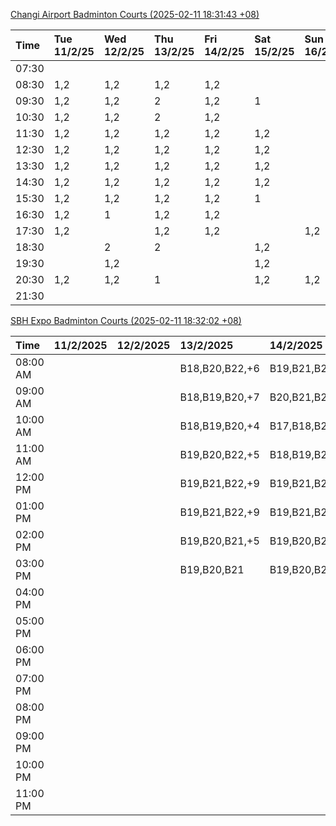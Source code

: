 [Changi Airport Badminton Courts (2025-02-11 18:31:43 +08)](https://www.carc.org.sg/FacilityBooking.aspx)

| Time   | Tue 11/2/25   | Wed 12/2/25   | Thu 13/2/25   | Fri 14/2/25   | Sat 15/2/25   | Sun 16/2/25   | Mon 17/2/25   |
|:-------|:--------------|:--------------|:--------------|:--------------|:--------------|:--------------|:--------------|
| 07:30  |               |               |               |               |               |               |               |
| 08:30  | 1,2           | 1,2           | 1,2           | 1,2           |               |               | 1,2           |
| 09:30  | 1,2           | 1,2           | 2             | 1,2           | 1             |               | 1,2           |
| 10:30  | 1,2           | 1,2           | 2             | 1,2           |               |               | 1,2           |
| 11:30  | 1,2           | 1,2           | 1,2           | 1,2           | 1,2           |               | 1,2           |
| 12:30  | 1,2           | 1,2           | 1,2           | 1,2           | 1,2           |               | 1,2           |
| 13:30  | 1,2           | 1,2           | 1,2           | 1,2           | 1,2           |               | 1,2           |
| 14:30  | 1,2           | 1,2           | 1,2           | 1,2           | 1,2           |               | 1,2           |
| 15:30  | 1,2           | 1,2           | 1,2           | 1,2           | 1             |               | 1,2           |
| 16:30  | 1,2           | 1             | 1,2           | 1,2           |               |               | 1,2           |
| 17:30  | 1,2           |               | 1,2           | 1,2           |               | 1,2           | 1,2           |
| 18:30  |               | 2             | 2             |               | 1,2           |               | 1,2           |
| 19:30  |               | 1,2           |               |               | 1,2           |               | 1,2           |
| 20:30  | 1,2           | 1,2           | 1             |               | 1,2           | 1,2           | 1,2           |
| 21:30  |               |               |               |               |               |               |               |

[SBH Expo Badminton Courts (2025-02-11 18:32:02 +08)](https://singaporebadmintonhall.getomnify.com/widgets/O3MRKGBH359GA55KHMG1RD)

| Time     | 11/2/2025   | 12/2/2025   | 13/2/2025      | 14/2/2025      | 15/2/2025      | 16/2/2025      | 17/2/2025      |
|:---------|:------------|:------------|:---------------|:---------------|:---------------|:---------------|:---------------|
| 08:00 AM |             |             | B18,B20,B22,+6 | B19,B21,B22,+9 | B15,B16,B17,+4 |                | B19,B21,B22,+6 |
| 09:00 AM |             |             | B18,B19,B20,+7 | B20,B21,B22,+7 | B15,B16,B17,+4 |                |                |
| 10:00 AM |             |             | B18,B19,B20,+4 | B17,B18,B21,+4 | B16,B19,B20,+4 |                |                |
| 11:00 AM |             |             | B19,B20,B22,+5 | B18,B19,B21,+5 | B16,B19,B20,+4 |                |                |
| 12:00 PM |             |             | B19,B21,B22,+9 | B19,B21,B22,+8 | B19,B21,B22,+8 |                |                |
| 01:00 PM |             |             | B19,B21,B22,+9 | B19,B21,B22,+8 | B19,B21,B22,+8 |                |                |
| 02:00 PM |             |             | B19,B20,B21,+5 | B19,B20,B21,+3 | B19,B21,B22,+6 |                |                |
| 03:00 PM |             |             | B19,B20,B21    | B19,B20,B21,+2 |                |                |                |
| 04:00 PM |             |             |                |                |                |                |                |
| 05:00 PM |             |             |                |                |                |                |                |
| 06:00 PM |             |             |                |                |                |                |                |
| 07:00 PM |             |             |                |                |                |                |                |
| 08:00 PM |             |             |                |                |                |                |                |
| 09:00 PM |             |             |                |                |                |                | B18,B20        |
| 10:00 PM |             |             |                |                | B19,B20,B22,+8 | B17,B21,B22,+2 | A10,A8,A9,+6   |
| 11:00 PM |             |             |                |                | B19,B20,B22,+8 | B18,B21,B22,+3 | A10,A8,A9,+7   |
